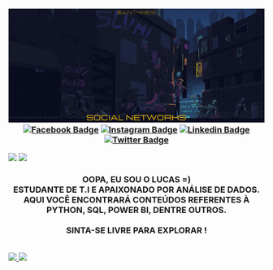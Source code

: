 <!-- HEADER -->
<h3 align="center">
    
![Welcome](https://github.com/Antar4s/ANTAR4S/blob/master/Assets/SuavementeLucasAtt.gif?raw=true)    
[![Facebook Badge](https://img.shields.io/badge/Facebook-1877F2?style=for-the-badge&logo=facebook&logoColor=white)](https://www.facebook.com/SuavementeLucas/)
[![Instagram Badge](https://img.shields.io/badge/Instagram-E4405F?style=for-the-badge&logo=instagram&logoColor=white)](https://www.instagram.com/Antar4s/)
[![Linkedin Badge](https://img.shields.io/badge/LinkedIn-0077B5?style=for-the-badge&logo=linkedin&logoColor=white)](https://www.linkedin.com/in/Antar4s/)
[![Twitter Badge](https://img.shields.io/badge/Twitter-1DA1F2?style=for-the-badge&logo=twitter&logoColor=white)](https://twitter.com/Antar4s)
</h3>


<img height="170em" src="http://github-profile-summary-cards.vercel.app/api/cards/profile-details?username=Antar4s&theme=tokyonight"> <img height="170em" src="http://github-profile-summary-cards.vercel.app/api/cards/repos-per-language?username=Antar4s&theme=tokyonight">



<!--- ABOUT ME -->
<h3 align="center">
    OOPA, EU SOU O LUCAS =) <br>
    ESTUDANTE DE T.I E APAIXONADO POR ANÁLISE DE DADOS. <br>
    AQUI VOCÊ ENCONTRARÁ CONTEÚDOS REFERENTES À PYTHON, SQL, POWER BI, DENTRE OUTROS. <br> <br>
    SINTA-SE LIVRE PARA EXPLORAR !
</h3>

<!-- BREAK ROW-->
<br>

<!--- GITHUB STATS AND FOOTER -->
<div>
<a href="https://github.com/Antar4s">
<img height="192em" src="https://github-readme-stats.vercel.app/api?username=Antar4s&show_icons=true&theme=radical" />
<img height="192em" src="https://github-readme-stats.vercel.app/api/top-langs/?username=Antar4s&langs_count=5&theme=radical&count_private=true&hide=html" /> 
</div>
